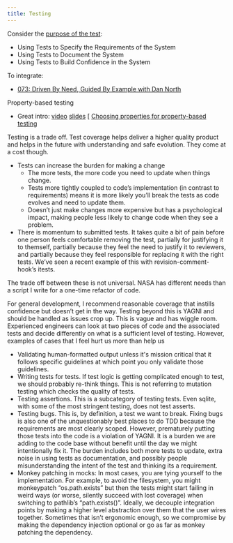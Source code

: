 ```yaml
---
title: Testing
---
```


Consider the [purpose of the test][Why Am I Writing This Test]:
- Using Tests to Specify the Requirements of the System
- Using Tests to Document the System
- Using Tests to Build Confidence in the System

To integrate:
- [073: Driven By Need, Guided By Example with Dan North](https://www.greaterthancode.com/driven-by-need-guided-by-example)

Property-based testing
- Great intro: [video](https://www.youtube.com/watch?v=MYucYon2-lk) [slides](https://speakerdeck.com/pycon2018/hillel-wayne-beyond-unit-tests-taking-your-testing-to-the-next-level?slide=41)
[ [Choosing properties for property-based testing](https://fsharpforfunandprofit.com/posts/property-based-testing-2/)

[Why Am I Writing This Test]: https://keyholesoftware.com/2018/04/16/why-am-i-writing-this-test/


Testing is a trade off.  Test coverage helps deliver a higher quality product and helps in the future with understanding and safe evolution.  They come at a cost though.
- Tests can increase the burden for making a change
  - The more tests, the more code you need to update when things change.
  - Tests more tightly coupled to code’s implementation (in contrast to requirements) means it is more likely you’ll break the tests as code evolves and need to update them.
  - Doesn’t just make changes more expensive but has a psychological impact, making people less likely to change code when they see a problem.
- There is momentum to submitted tests.  It takes quite a bit of pain before one person feels comfortable removing the test, partially for justifying it to themself, partially because they feel the need to justify it to reviewers, and partially because they feel responsible for replacing it with the right tests.  We’ve seen a recent example of this with revision-comment-hook’s itests.

The trade off between these is not universal.  NASA has different needs than a script I write for a one-time refactor of code.

For general development, I recommend reasonable coverage that instills confidence but doesn’t get in the way.  Testing beyond this is YAGNI and should be handled as issues crop up.  This is vague and has wiggle room.  Experienced engineers can look at two pieces of code and the associated tests and decide differently on what is a sufficient level of testing.  However, examples of cases that I feel hurt us more than help us
- Validating human-formatted output unless it's mission critical that it follows specific guidelines at which point you only validate those guidelines.
- Writing tests for tests.  If test logic is getting complicated enough to test, we should probably re-think things.  This is not referring to mutation testing which checks the quality of tests.
- Testing assertions.  This is a subcategory of testing tests.  Even sqlite, with some of the most stringent testing, does not test asserts.
- Testing bugs.  This is, by definition, a test we want to break.  Fixing bugs is also one of the unquestionably best places to do TDD because the requirements are most clearly scoped.  However, prematurely putting those tests into the code is a violation of YAGNI.  It is a burden we are adding to the code base without benefit until the day we might intentionally fix it.  The burden includes both more tests to update, extra noise in using tests as documentation, and possibly people misunderstanding the intent of the test and thinking its a requirement.
- Monkey patching in mocks: In most cases, you are tying yourself to the implementation.  For example, to avoid the filesystem, you might monkeypatch “os.path.exists” but then the tests might start failing in weird ways (or worse, silently succeed with lost coverage) when switching to pathlib’s “path.exists()”.  Ideally, we decouple integration points by making a higher level abstraction over them that the user wires together.  Sometimes that isn’t ergonomic enough, so we compromise by making the dependency injection optional or go as far as monkey patching the dependency.


